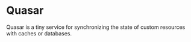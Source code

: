 # Quasar
Quasar is a tiny service for synchronizing the state of custom resources with caches or databases.